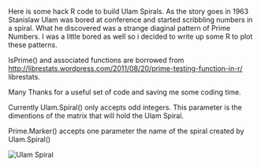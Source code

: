 Here is some hack R code to build Ulam Spirals. As the story goes in 1963 Stanislaw Ulam was bored at conference and started scribbling numbers in a spiral. What he discovered was a strange diaginal pattern of Prime Numbers. I was a little bored as well so i decided to write up some R to plot these patterns.

IsPrime() and associated functions are borrowed from http://librestats.wordpress.com/2011/08/20/prime-testing-function-in-r/ librestats.

Many Thanks for a useful set of code and saving me some coding time.  

Currently Ulam.Spiral() only accepts odd integers. This parameter is the dimentions of the matrix that will hold the Ulam Spiral.


Prime.Marker() accepts one parameter the name of the spiral created by Ulam.Spiral()


![Ulam Spiral](https://github.com/jofusa/ulam-spirals-R/blob/master/Ulam201.png)
